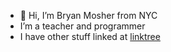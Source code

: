 - 👋 Hi, I’m Bryan Mosher from NYC
- I’m a teacher and programmer
- I have other stuff linked at [linktree](https://linktr.ee/bwmosher)

<!---
BWMosher/BWMosher is a ✨ special ✨ repository because its `README.md` (this file) appears on your GitHub profile.
You can click the Preview link to take a look at your changes.
--->
